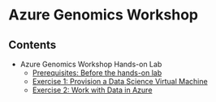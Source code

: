 # Azure Genomics Workshop

## Contents
- Azure Genomics Workshop Hands-on Lab
    - [Prerequisites: Before the hands-on lab](/Prerequisites%20-%20Before%20the%20hands-on%20lab.md)
    - [Exercise 1: Provision a Data Science Virtual Machine](/Exercise%201%20-%20Provision%20a%20Data%20Science%20Virtual%20Machine.md)
    - [Exercise 2: Work with Data in Azure](/Exercise%202%20-%20Work%20with%20Data%20in%20Azure.md)
